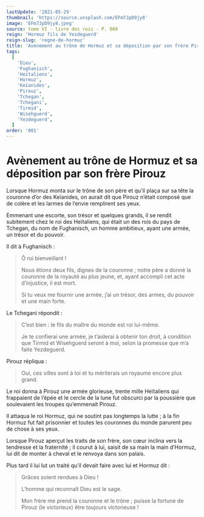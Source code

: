 ```yaml
---
lastUpdate: '2021-05-29'
thumbnail: 'https://source.unsplash.com/EFm7JpD9jy8'
image: 'EFm7JpD9jy8.jpeg'
source: tome VI - livre des rois - P. 069
reign: 'Hormuz fils de Yezdeguerd'
reign-slug: 'regne-de-hormuz'
title: 'Avènement au trône de Hormuz et sa déposition par son frère Pirouz | Le Livre des Rois | Shâhnâmeh'
tags:
  [
    'Dieu',
    'Fughanisch',
    'Heïtaliens',
    'Hormuz',
    'Keïanides',
    'Pirouz',
    'Tchegan',
    'Tchegani',
    'Tirmid',
    'Wisehguerd',
    'Yezdeguerd',
  ]
order: '001'
---
```


# Avènement au trône de Hormuz et sa déposition par son frère Pirouz

Lorsque Hormuz monta sur le trône de son père et qu’il plaça sur sa tête la couronne d’or des Keïanides, on aurait dit que Pirouz n’était composé que de colère et les larmes de l’envie remplirent ses yeux.

Emmenant une escorte, son trésor et quelques grands, il se rendit subitement chez le roi des Heïtaliens, qui était un des rois du pays de Tchegan, du nom de Fughanisch, un homme ambitieux, ayant une armée, un trésor et du pouvoir.

Il dit à Fughanisch :

> Ô roi bienveillant !
>
> Nous étions deux fils, dignes de la couronne ; notre père a donné la couronne de la royauté au plus jeune, et, ayant accompli cet acte d’injustice, il est mort.
>
> Si tu veux me fournir une armée, j’ai un trésor, des armes, du pouvoir et une main forte.

Le Tchegani répondit :

> C’est bien : le fils du maître du monde est roi lui-même.
>
> Je te confierai une armée, je t’aiderai à obtenir ton droit, à condition que Tirmid et Wisehguerd seront à moi, selon la promesse que m’a faite Yezdeguerd.

Pirouz répliqua :

> Oui, ces villes sont à toi et tu mériterais un royaume encore plus grand.

Le roi donna à Pirouz une armée glorieuse, trente mille Heïtaliens qui frappaient de l’épée et le cercle de la lune fut obscurci par la poussière que soulevaient les troupes qu’emmenait Pirouz.

Il attaqua le roi Hormuz, qui ne soutint pas longtemps la lutte ; à la fin Hormuz fut fait prisonnier et toutes les couronnes du monde parurent peu de chose à ses yeux.

Lorsque Pirouz aperçut les traits de son frère, son cœur inclina vers la tendresse et la fraternité ; il courut à lui, saisit de sa main la main d’Hormuz, lui dit de monter à cheval et le renvoya dans son palais.

Plus tard il lui lut un traité qu’il devait faire avec lui et Hormuz dit :

> Grâces soient rendues à Dieu !
>
> L’homme qui reconnaît Dieu est le sage.
>
> Mon frère me prend la couronne et le trône ; puisse la fortune de Pirouz (le victorieux) être toujours victorieuse !
